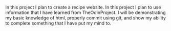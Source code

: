 In this project I plan to create a recipe website. In this project I plan to use information that I have learned from TheOdinProject. I will be demonstrating my basic knowledge of html, properly commit using git, and show my ability to complete something that I have put my mind to.